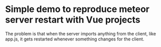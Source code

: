 # Simple demo to reproduce meteor server restart with Vue projects

The problem is that when the server imports anything from the client, like app.js, it gets restarted whenever something changes for the client.
